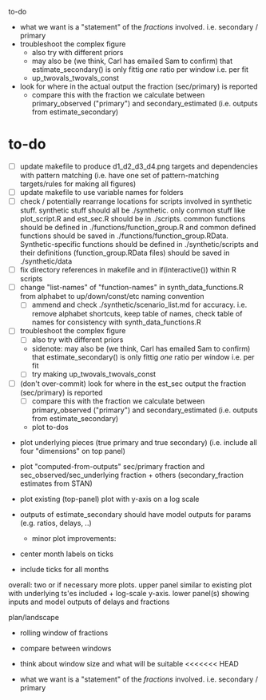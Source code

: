 to-do
- what we want is a "statement" of the *fractions* involved. i.e. secondary / primary
- troubleshoot the complex figure
	- also try with different priors
	- may also be (we think, Carl has emailed Sam to confirm) that estimate_secondary() is only fittig *one* ratio per window i.e. per fit
	- up_twovals_twovals_const
- look for where in the actual output the fraction (sec/primary) is reported 
	- compare this with the fraction we calculate between primary_observed ("primary") and secondary_estimated (i.e. outputs from estimate_secondary)
# to-do

- [ ] update makefile to produce d1_d2_d3_d4.png targets and dependencies with pattern matching (i.e. have one set of pattern-matching targets/rules for making all figures)
- [ ] update makefile to use variable names for folders
- [ ] check / potentially rearrange locations for scripts involved in synthetic stuff. synthetic stuff should all be ./synthetic. only common stuff like plot_script.R and est_sec.R should be in ./scripts. common functions should be defined in ./functions/function_group.R and common defined functions should be saved in ./functions/function_group.RData. Synthetic-specific functions should be defined in ./synthetic/scripts and their definitions (function_group.RData files) should be saved in ./synthetic/data
- [ ] fix directory references in makefile and in if(interactive()) within R scripts
- [ ] change "list-names" of "function-names" in synth_data_functions.R from alphabet to up/down/const/etc naming convention
	- [ ] ammend and check ./synthetic/scenario_list.md for accuracy. i.e. remove alphabet shortcuts, keep table of names, check table of names for consistency with synth_data_functions.R
- [ ] troubleshoot the complex figure
	- [ ] also try with different priors
	- sidenote: may also be (we think, Carl has emailed Sam to confirm) that estimate_secondary() is only fittig *one* ratio per window i.e. per fit
	- [ ] try making up_twovals_twovals_const
- [ ] (don't over-commit) look for where in the est_sec output the fraction (sec/primary) is reported 
	- [ ] compare this with the fraction we calculate between primary_observed ("primary") and secondary_estimated (i.e. outputs from estimate_secondary)
	- plot to-dos
- plot underlying pieces (true primary and true secondary) (i.e. include all four "dimensions" on top panel)
- plot "computed-from-outputs" sec/primary fraction and sec_observed/sec_underlying fraction + others (secondary_fraction estimates from STAN)
- plot existing (top-panel) plot with y-axis on a log scale
- outputs of estimate_secondary should have model outputs for params (e.g. ratios, delays, ..)

	- minor plot improvements:
- center month labels on ticks
- include ticks for all months

overall: two or if necessary more plots. upper panel similar to existing plot with underlying ts'es included + log-scale y-axis. lower panel(s) showing inputs and model outputs of delays and fractions

plan/landscape
- rolling window of fractions 
- compare between windows
- think about window size and what will be suitable
<<<<<<< HEAD

- what we want is a "statement" of the *fractions* involved. i.e. secondary / primary
